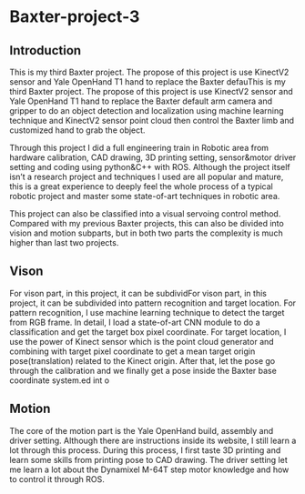 # Baxter-project-3

## Introduction
This is my third Baxter project. The propose of this project is use KinectV2 sensor and Yale OpenHand T1 hand to replace the Baxter defauThis is my third Baxter project. The propose of this project is use KinectV2 sensor and Yale OpenHand T1 hand to replace the Baxter default arm camera and gripper to do an object detection and localization using machine learning technique and KinectV2 sensor point cloud then control the Baxter limb and customized hand to grab the object.

Through this project I did a full engineering train in Robotic area from hardware calibration, CAD drawing, 3D printing setting, sensor&motor driver setting and coding using python&C++ with ROS. Although the project itself isn’t a research project and techniques I used are all popular and mature, this is a great experience to deeply feel the whole process of a typical robotic project and master some state-of-art techniques in robotic area.

This project can also be classified into a visual servoing control method. Compared with my previous Baxter projects, this can also be divided into vision and motion subparts, but in both two parts the complexity is much higher than last two projects. 

## Vison
For vison part, in this project, it can be subdividFor vison part, in this project, it can be subdivided into pattern recognition and target location. For pattern recognition, I use machine learning technique to detect the target from RGB frame. In detail, I load a state-of-art CNN module to do a classification and get the target box pixel coordinate. For target location, I use the power of Kinect sensor which is the point cloud generator and combining with target pixel coordinate to get a mean target origin pose(translation) related to the Kinect origin. After that, let the pose go through the calibration and we finally get a pose inside the Baxter base coordinate system.ed int o

## Motion
The core of the motion part is the Yale OpenHand build, assembly and driver setting. Although there are instructions inside its website, I still learn a lot through this process. During this process, I first taste 3D printing and learn some skills from printing pose to CAD drawing. 
The driver setting let me learn a lot about the Dynamixel M-64T step motor knowledge and how to control it through ROS.
